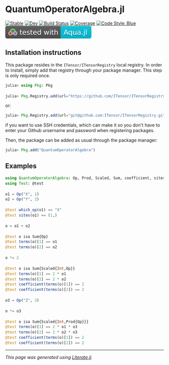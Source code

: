 # QuantumOperatorAlgebra.jl

[![Stable](https://img.shields.io/badge/docs-stable-blue.svg)](https://ITensor.github.io/QuantumOperatorAlgebra.jl/stable/)
[![Dev](https://img.shields.io/badge/docs-dev-blue.svg)](https://ITensor.github.io/QuantumOperatorAlgebra.jl/dev/)
[![Build Status](https://github.com/ITensor/QuantumOperatorAlgebra.jl/actions/workflows/Tests.yml/badge.svg?branch=main)](https://github.com/ITensor/QuantumOperatorAlgebra.jl/actions/workflows/Tests.yml?query=branch%3Amain)
[![Coverage](https://codecov.io/gh/ITensor/QuantumOperatorAlgebra.jl/branch/main/graph/badge.svg)](https://codecov.io/gh/ITensor/QuantumOperatorAlgebra.jl)
[![Code Style: Blue](https://img.shields.io/badge/code%20style-blue-4495d1.svg)](https://github.com/invenia/BlueStyle)
[![Aqua](https://raw.githubusercontent.com/JuliaTesting/Aqua.jl/master/badge.svg)](https://github.com/JuliaTesting/Aqua.jl)

## Installation instructions

This package resides in the `ITensor/ITensorRegistry` local registry.
In order to install, simply add that registry through your package manager.
This step is only required once.
```julia
julia> using Pkg: Pkg

julia> Pkg.Registry.add(url="https://github.com/ITensor/ITensorRegistry")
```
or:
```julia
julia> Pkg.Registry.add(url="git@github.com:ITensor/ITensorRegistry.git")
```
if you want to use SSH credentials, which can make it so you don't have to enter your Github ursername and password when registering packages.

Then, the package can be added as usual through the package manager:

```julia
julia> Pkg.add("QuantumOperatorAlgebra")
```

## Examples

````julia
using QuantumOperatorAlgebra: Op, Prod, Scaled, Sum, coefficient, sites, terms, which_op
using Test: @test

o1 = Op("X", 1)
o2 = Op("Y", 2)

@test which_op(o1) == "X"
@test sites(o1) == (1,)

o = o1 + o2

@test o isa Sum{Op}
@test terms(o)[1] == o1
@test terms(o)[2] == o2

o *= 2

@test o isa Sum{Scaled{Int,Op}}
@test terms(o)[1] == 2 * o1
@test terms(o)[2] == 2 * o2
@test coefficient(terms(o)[1]) == 2
@test coefficient(terms(o)[2]) == 2

o3 = Op("Z", 3)

o *= o3

@test o isa Sum{Scaled{Int,Prod{Op}}}
@test terms(o)[1] == 2 * o1 * o3
@test terms(o)[2] == 2 * o2 * o3
@test coefficient(terms(o)[1]) == 2
@test coefficient(terms(o)[2]) == 2
````

---

*This page was generated using [Literate.jl](https://github.com/fredrikekre/Literate.jl).*

